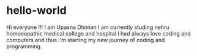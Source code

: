 # hello-world
Hi everyone !!! I am Upasna Dhiman
I am currently studing nehru homoeopathic medical college and hospital
I had always love coding and computers and thus i'm starting my new journey of coding and programming.
